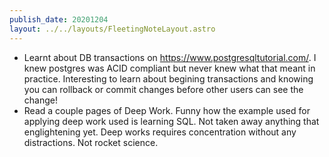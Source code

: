 ```yaml
---
publish_date: 20201204
layout: ../../layouts/FleetingNoteLayout.astro
---
```


- Learnt about DB transactions on https://www.postgresqltutorial.com/. I knew postgres was ACID compliant but never knew what that meant in practice. Interesting to learn about begining transactions and knowing you can rollback or commit changes before other users can see the change!
- Read a couple pages of Deep Work. Funny how the example used for applying deep work used is learning SQL. Not taken away anything that englightening yet. Deep works requires concentration without any distractions. Not rocket science.
